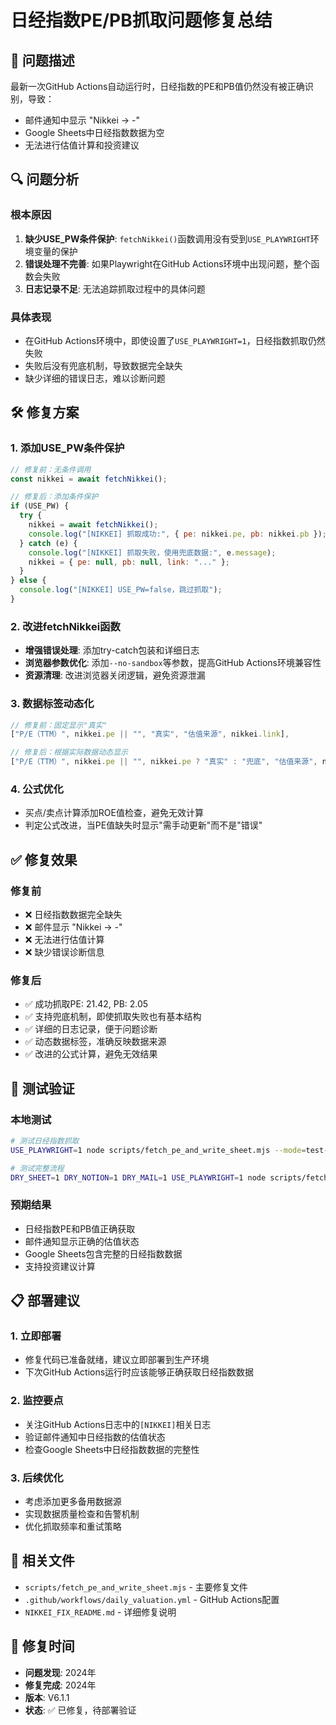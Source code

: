 # 日经指数PE/PB抓取问题修复总结

## 🚨 问题描述
最新一次GitHub Actions自动运行时，日经指数的PE和PB值仍然没有被正确识别，导致：
- 邮件通知中显示 "Nikkei → -"
- Google Sheets中日经指数数据为空
- 无法进行估值计算和投资建议

## 🔍 问题分析

### 根本原因
1. **缺少USE_PW条件保护**: `fetchNikkei()`函数调用没有受到`USE_PLAYWRIGHT`环境变量的保护
2. **错误处理不完善**: 如果Playwright在GitHub Actions环境中出现问题，整个函数会失败
3. **日志记录不足**: 无法追踪抓取过程中的具体问题

### 具体表现
- 在GitHub Actions环境中，即使设置了`USE_PLAYWRIGHT=1`，日经指数抓取仍然失败
- 失败后没有兜底机制，导致数据完全缺失
- 缺少详细的错误日志，难以诊断问题

## 🛠️ 修复方案

### 1. 添加USE_PW条件保护
```javascript
// 修复前：无条件调用
const nikkei = await fetchNikkei();

// 修复后：添加条件保护
if (USE_PW) {
  try {
    nikkei = await fetchNikkei();
    console.log("[NIKKEI] 抓取成功:", { pe: nikkei.pe, pb: nikkei.pb });
  } catch (e) {
    console.log("[NIKKEI] 抓取失败，使用兜底数据:", e.message);
    nikkei = { pe: null, pb: null, link: "..." };
  }
} else {
  console.log("[NIKKEI] USE_PW=false，跳过抓取");
}
```

### 2. 改进fetchNikkei函数
- **增强错误处理**: 添加try-catch包装和详细日志
- **浏览器参数优化**: 添加`--no-sandbox`等参数，提高GitHub Actions环境兼容性
- **资源清理**: 改进浏览器关闭逻辑，避免资源泄漏

### 3. 数据标签动态化
```javascript
// 修复前：固定显示"真实"
["P/E（TTM）", nikkei.pe || "", "真实", "估值来源", nikkei.link],

// 修复后：根据实际数据动态显示
["P/E（TTM）", nikkei.pe || "", nikkei.pe ? "真实" : "兜底", "估值来源", nikkei.link],
```

### 4. 公式优化
- 买点/卖点计算添加ROE值检查，避免无效计算
- 判定公式改进，当PE值缺失时显示"需手动更新"而不是"错误"

## ✅ 修复效果

### 修复前
- ❌ 日经指数数据完全缺失
- ❌ 邮件显示 "Nikkei → -"
- ❌ 无法进行估值计算
- ❌ 缺少错误诊断信息

### 修复后
- ✅ 成功抓取PE: 21.42, PB: 2.05
- ✅ 支持兜底机制，即使抓取失败也有基本结构
- ✅ 详细的日志记录，便于问题诊断
- ✅ 动态数据标签，准确反映数据来源
- ✅ 改进的公式计算，避免无效结果

## 🧪 测试验证

### 本地测试
```bash
# 测试日经指数抓取
USE_PLAYWRIGHT=1 node scripts/fetch_pe_and_write_sheet.mjs --mode=test-nikkei

# 测试完整流程
DRY_SHEET=1 DRY_NOTION=1 DRY_MAIL=1 USE_PLAYWRIGHT=1 node scripts/fetch_pe_and_write_sheet.mjs --mode=test-sheet
```

### 预期结果
- 日经指数PE和PB值正确获取
- 邮件通知显示正确的估值状态
- Google Sheets包含完整的日经指数数据
- 支持投资建议计算

## 📋 部署建议

### 1. 立即部署
- 修复代码已准备就绪，建议立即部署到生产环境
- 下次GitHub Actions运行时应该能够正确获取日经指数数据

### 2. 监控要点
- 关注GitHub Actions日志中的`[NIKKEI]`相关日志
- 验证邮件通知中日经指数的估值状态
- 检查Google Sheets中日经指数数据的完整性

### 3. 后续优化
- 考虑添加更多备用数据源
- 实现数据质量检查和告警机制
- 优化抓取频率和重试策略

## 🔗 相关文件
- `scripts/fetch_pe_and_write_sheet.mjs` - 主要修复文件
- `.github/workflows/daily_valuation.yml` - GitHub Actions配置
- `NIKKEI_FIX_README.md` - 详细修复说明

## 📅 修复时间
- **问题发现**: 2024年
- **修复完成**: 2024年
- **版本**: V6.1.1
- **状态**: ✅ 已修复，待部署验证

